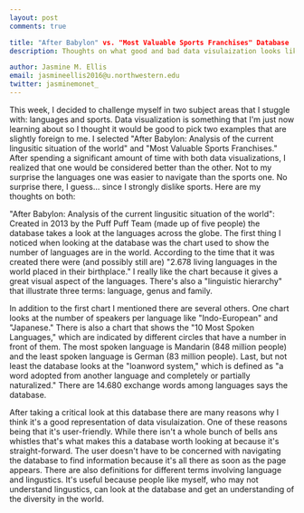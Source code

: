 ```yaml
---
layout: post
comments: true

title: "After Babylon" vs. "Most Valuable Sports Franchises" Database
description: Thoughts on what good and bad data visulaization looks like.

author: Jasmine M. Ellis
email: jasmineellis2016@u.northwestern.edu
twitter: jasminemonet_
---
```

This week, I decided to challenge myself in two subject areas that I stuggle with: languages and sports. Data visualization is something that I'm just now learning about so I thought it would be good to pick two examples that are slightly foreign to me. I selected "After Babylon: Analysis of the current lingusitic situation of the world" and "Most Valuable Sports Franchises." After spending a significant amount of time with both data visualizations, I realized that one would be considered better than the other. Not to my surprise the languages one was easier to navigate than the sports one. No surprise there, I guess... since I strongly dislike sports. Here are my thoughts on both:

"After Babylon: Analysis of the current lingusitic situation of the world":
Created in 2013 by the Puff Puff Team (made up of five people) the database takes a look at the languages across the globe. The first thing I noticed when looking at the database was the chart used to show the number of languages are in the world. According to the time that it was created there were (and possibly still are) "2.678 living languages in the world placed in their birthplace." I really like the chart because it gives a great visual aspect of the languages. There's also a "linguistic hierarchy" that illustrate three terms: language, genus and family. 

In addition to the first chart I mentioned there are several others. One chart looks at the number of speakers per language like "Indo-European" and "Japanese." There is also a chart that shows the "10 Most Spoken Languages," which are indicated by different circles that have a number in front of them. The most spoken language is Mandarin (848 million people) and the least spoken language is German (83 million people). Last, but not least the database looks at the "loanword system," which is defined as "a word adopted from another language and completely or partially naturalized." There are 14.680 exchange words among languages says the database. 

After taking a critical look at this database there are many reasons why I think it's a good representation of data visulaization. One of these reasons being that it's user-friendly. While there isn't a whole bunch of bells ans whistles that's what makes this a database worth looking at because it's straight-forward. The user doesn't have to be concerned with navigating the database to find information because it's all there as soon as the page appears. There are also definitions for different terms involving language and lingustics. It's useful because people like myself, who may not understand lingustics, can look at the database and get an understanding of the diversity in the world. 
